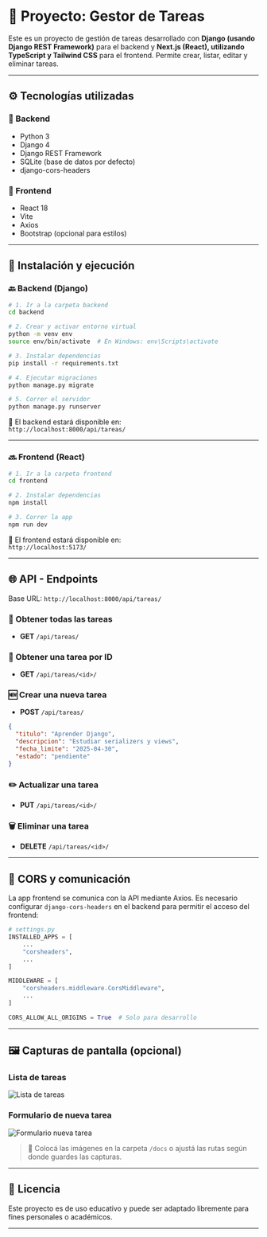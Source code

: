 # 📝 Proyecto: Gestor de Tareas

Este es un proyecto de gestión de tareas desarrollado con **Django (usando Django REST Framework)** para el backend y **Next.js (React), utilizando TypeScript y Tailwind CSS** para el frontend. Permite crear, listar, editar y eliminar tareas.

---

## ⚙️ Tecnologías utilizadas

### 🔧 Backend

- Python 3
- Django 4
- Django REST Framework
- SQLite (base de datos por defecto)
- django-cors-headers

### 🎨 Frontend

- React 18
- Vite
- Axios
- Bootstrap (opcional para estilos)

---

## 🚀 Instalación y ejecución

### 🔙 Backend (Django)

```bash
# 1. Ir a la carpeta backend
cd backend

# 2. Crear y activar entorno virtual
python -m venv env
source env/bin/activate  # En Windows: env\Scripts\activate

# 3. Instalar dependencias
pip install -r requirements.txt

# 4. Ejecutar migraciones
python manage.py migrate

# 5. Correr el servidor
python manage.py runserver
```

📍 El backend estará disponible en:  
`http://localhost:8000/api/tareas/`

---

### 🔜 Frontend (React)

```bash
# 1. Ir a la carpeta frontend
cd frontend

# 2. Instalar dependencias
npm install

# 3. Correr la app
npm run dev
```

📍 El frontend estará disponible en:  
`http://localhost:5173/`

---

## 🌐 API - Endpoints

Base URL: `http://localhost:8000/api/tareas/`

### 🔄 Obtener todas las tareas
- **GET** `/api/tareas/`

### 🔎 Obtener una tarea por ID
- **GET** `/api/tareas/<id>/`

### 🆕 Crear una nueva tarea
- **POST** `/api/tareas/`
```json
{
  "titulo": "Aprender Django",
  "descripcion": "Estudiar serializers y views",
  "fecha_limite": "2025-04-30",
  "estado": "pendiente"
}
```

### ✏️ Actualizar una tarea
- **PUT** `/api/tareas/<id>/`

### 🗑️ Eliminar una tarea
- **DELETE** `/api/tareas/<id>/`

---

## 🔐 CORS y comunicación

La app frontend se comunica con la API mediante Axios. Es necesario configurar `django-cors-headers` en el backend para permitir el acceso del frontend:

```python
# settings.py
INSTALLED_APPS = [
    ...
    "corsheaders",
    ...
]

MIDDLEWARE = [
    "corsheaders.middleware.CorsMiddleware",
    ...
]

CORS_ALLOW_ALL_ORIGINS = True  # Solo para desarrollo
```

---


## 🖼️ Capturas de pantalla (opcional)

### Lista de tareas

![Lista de tareas](docs/lista-tareas.png)

### Formulario de nueva tarea

![Formulario nueva tarea](docs/formulario-tarea.png)

> 📸 Colocá las imágenes en la carpeta `/docs` o ajustá las rutas según donde guardes las capturas.

---

## 🧾 Licencia

Este proyecto es de uso educativo y puede ser adaptado libremente para fines personales o académicos.

---